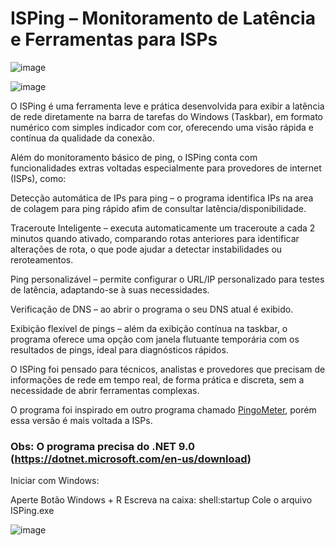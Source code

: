 #  **ISPing – Monitoramento de Latência e Ferramentas para ISPs**

![image](https://github.com/user-attachments/assets/b7b0bd79-9929-4ec0-8a35-65e68dc3d53d)

![image](https://github.com/user-attachments/assets/de0f52ae-ef1b-4361-96af-e02b2aa441f3)



   O ISPing é uma ferramenta leve e prática desenvolvida para exibir a latência de rede diretamente na barra de tarefas do Windows (Taskbar), em formato numérico com simples indicador com cor, oferecendo uma visão rápida e contínua da qualidade da conexão.

   Além do monitoramento básico de ping, o ISPing conta com funcionalidades extras voltadas especialmente para provedores de internet (ISPs), como:

   Detecção automática de IPs para ping – o programa identifica IPs na area de colagem para ping rápido afim de consultar latência/disponibilidade.

   Traceroute Inteligente – executa automaticamente um traceroute a cada 2 minutos quando ativado, comparando rotas anteriores para identificar alterações de rota, o que pode ajudar a detectar instabilidades ou reroteamentos.

   Ping personalizável – permite configurar o URL/IP personalizado para testes de latência, adaptando-se à suas necessidades.

   Verificação de DNS – ao abrir o programa o seu DNS atual é exibido.

   Exibição flexível de pings – além da exibição contínua na taskbar, o programa oferece uma opção com janela flutuante temporária com os resultados de pings, ideal para diagnósticos rápidos.

   O ISPing foi pensado para técnicos, analistas e provedores que precisam de informações de rede em tempo real, de forma prática e discreta, sem a necessidade de abrir ferramentas complexas.

   O programa foi inspirado em outro programa chamado [PingoMeter](https://github.com/EFLFE/PingoMeter), porém essa versão é mais voltada a ISPs.


   ### Obs: O programa precisa do .NET 9.0 (https://dotnet.microsoft.com/en-us/download)



  Iniciar com Windows:

   Aperte Botão Windows + R
   Escreva na caixa: shell:startup
   Cole o arquivo ISPing.exe

![image](https://github.com/user-attachments/assets/ead2bdaa-9fc6-4d96-a8d2-927e04e8f2bb)
